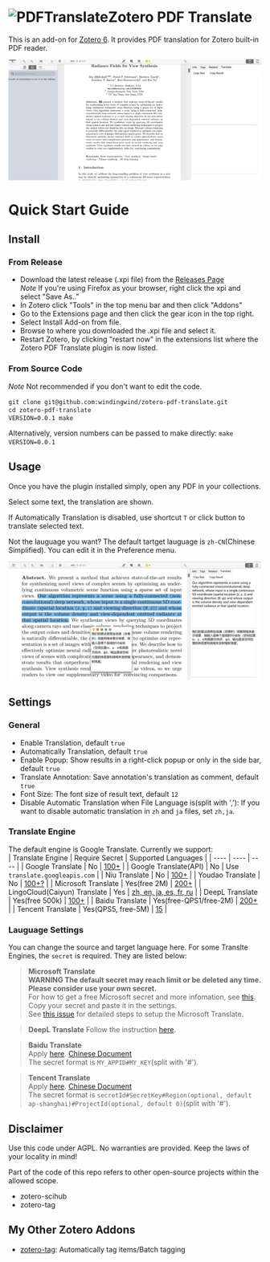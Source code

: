 # ![PDFTranslate](https://github.com/windingwind/zotero-pdf-translate/raw/main/chrome/skin/default/zoteropdftranslate/favicon.png)Zotero PDF Translate

This is an add-on for [Zotero 6](https://www.zotero.org/). It provides PDF translation for Zotero built-in PDF reader.

![](imgs/translate.gif)

# Quick Start Guide

## Install

### From Release

- Download the latest release (.xpi file) from the [Releases Page](https://github.com/windingwind/zotero-pdf-translate/releases)  
  _Note_ If you're using Firefox as your browser, right click the xpi and select "Save As.."
- In Zotero click "Tools" in the top menu bar and then click "Addons"
- Go to the Extensions page and then click the gear icon in the top right.
- Select Install Add-on from file.
- Browse to where you downloaded the .xpi file and select it.
- Restart Zotero, by clicking "restart now" in the extensions list where the
  Zotero PDF Translate plugin is now listed.

### From Source Code

_Note_ Not recommended if you don't want to edit the code.

```shell
git clone git@github.com:windingwind/zotero-pdf-translate.git
cd zotero-pdf-translate
VERSION=0.0.1 make
```

Alternatively, version numbers can be passed to make directly: `make VERSION=0.0.1`

## Usage

Once you have the plugin installed simply, open any PDF in your collections.

Select some text, the translation are shown.

If Automatically Translation is disabled, use shortcut `T` or click button to translate selected text.

Not the lauguage you want? The default tartget lauguage is `zh-CN`(Chinese Simplified). You can edit it in the Preference menu.

![](imgs/en2zh.png)

## Settings

### General

- Enable Translation, default `true`
- Automatically Translation, default `true`
- Enable Popup: Show results in a right-click popup or only in the side bar, default `true`
- Translate Annotation: Save annotation's translation as comment, default `true`
- Font Size: The font size of result text, default `12`
- Disable Automatic Translation when File Language is(split with ','): If you want to disable automatic translation in `zh` and `ja` files, set `zh,ja`.

### Translate Engine

The default engine is Google Translate. Currently we support:  
| Translate Engine | Require Secret | Supported Languages |
| ---- | ---- | ---- |
| Google Translate | No | [100+](https://translate.google.com/about/languages/) |
| Google Translate(API) | No | Use `translate.googleapis.com` |
| Niu Translate | No | [100+](https://niutrans.com/documents/contents/trans_text#accessMode) |
| Youdao Translate | No | [100+?](https://ai.youdao.com/DOCSIRMA/html/%E8%87%AA%E7%84%B6%E8%AF%AD%E8%A8%80%E7%BF%BB%E8%AF%91/API%E6%96%87%E6%A1%A3/%E6%96%87%E6%9C%AC%E7%BF%BB%E8%AF%91%E6%9C%8D%E5%8A%A1/%E6%96%87%E6%9C%AC%E7%BF%BB%E8%AF%91%E6%9C%8D%E5%8A%A1-API%E6%96%87%E6%A1%A3.html) |
| Microsoft Translate | Yes(free 2M) | [200+](https://docs.microsoft.com/en-us/azure/cognitive-services/translator/language-support) |
| LingoCloud(Caiyun) Translate | Yes | [zh, en, ja, es, fr, ru](https://open.caiyunapp.com/LingoCloud_API_in_5_minutes) |
| DeepL Translate | Yes(free 500k) | [100+](https://www.deepl.com/pro?cta=header-prices/#developer) |
| Baidu Translate | Yes(free-QPS1/free-2M) | [200+](https://fanyi-api.baidu.com/product/113) |
| Tencent Translate | Yes(QPS5, free-5M) | [15](https://cloud.tencent.com/document/product/551/7372) |

### Lauguage Settings

You can change the source and target language here. For some Translte Engines, the `secret` is required. They are listed below:

> **Microsoft Translate**  
> **WARNING The default secret may reach limit or be deleted any time. Please consider use your own secret.**  
> For how to get a free Microsoft secret and more infomation, see [this](https://docs.microsoft.com/en-us/azure/cognitive-services/translator/quickstart-translator?tabs=csharp). Copy your secret and paste it in the settings.  
> See [this issue](https://github.com/windingwind/zotero-pdf-translate/issues/3#issuecomment-1064688597) for detailed steps to setup the Microsoft Translate.

> **DeepL Translate**
> Follow the instruction [here](https://www.deepl.com/pro?cta=header-prices/#developer).

> **Baidu Translate**  
> Apply [here](https://fanyi-api.baidu.com/product/113).
> [Chinese Document](https://doc.tern.1c7.me/zh/folder/setting/#%E8%85%BE%E8%AE%AF%E4%BA%91)  
> The secret format is `MY_APPID#MY_KEY`(split with '#').

> **Tencent Translate**  
> Apply [here](https://cloud.tencent.com/product/tmt). 
> [Chinese Document](https://doc.tern.1c7.me/zh/folder/setting/#%E8%85%BE%E8%AE%AF%E4%BA%91)  
> The secret format is `secretId#SecretKey#Region(optional, default ap-shanghai)#ProjectId(optional, default 0)`(split with '#').

## Disclaimer

Use this code under AGPL. No warranties are provided. Keep the laws of your locality in mind!

Part of the code of this repo refers to other open-source projects within the allowed scope.

- zotero-scihub
- zotero-tag

## My Other Zotero Addons

- [zotero-tag](https://github.com/windingwind/zotero-tag): Automatically tag items/Batch tagging
